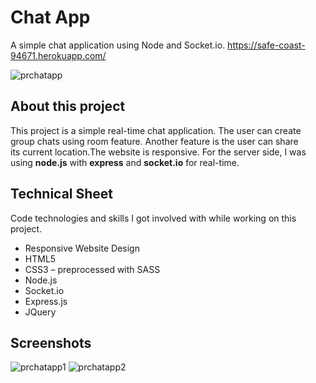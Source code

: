 # Chat App #
A simple chat application using Node and Socket.io. https://safe-coast-94671.herokuapp.com/

![prchatapp](https://user-images.githubusercontent.com/24749983/39896174-1177c25a-547b-11e8-84fa-410a7fd672ec.jpeg)

## About this project ##
This project is a simple real-time chat application. The user can create group chats using room feature. Another feature is the user can share its current location.The website is responsive. For the server side, I was using **node.js** with **express** and **socket.io** for real-time.

## Technical Sheet ##
Code technologies and skills I got involved with while working on this project.

* Responsive Website Design
* HTML5
* CSS3 – preprocessed with SASS
* Node.js
* Socket.io
* Express.js
* JQuery

## Screenshots ##
![prchatapp1](https://user-images.githubusercontent.com/24749983/39896175-118f09ce-547b-11e8-968e-d8538996fa32.jpeg)
![prchatapp2](https://user-images.githubusercontent.com/24749983/39896176-11a19530-547b-11e8-9269-3b8593589c6b.jpeg)
